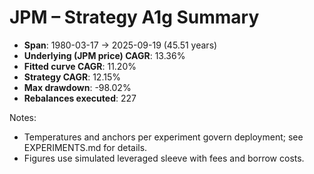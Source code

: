 # JPM – Strategy A1g Summary

- **Span**: 1980-03-17 → 2025-09-19 (45.51 years)
- **Underlying (JPM price) CAGR**: 13.36%
- **Fitted curve CAGR**: 11.20%
- **Strategy CAGR**: 12.15%
- **Max drawdown**: -98.02%
- **Rebalances executed**: 227

Notes:

- Temperatures and anchors per experiment govern deployment; see EXPERIMENTS.md for details.
- Figures use simulated leveraged sleeve with fees and borrow costs.
